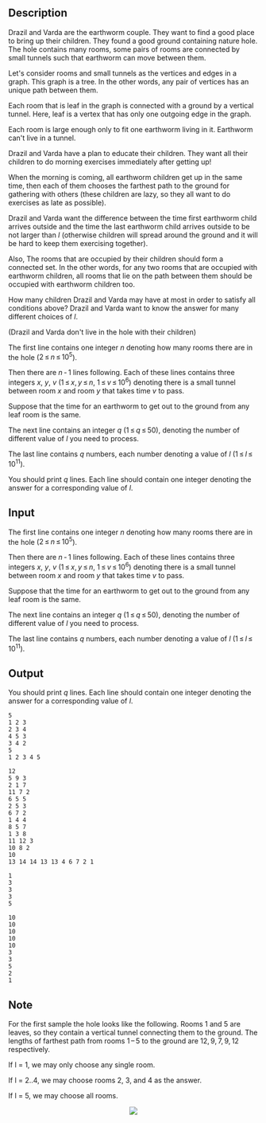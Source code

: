 ## Description

<div><p>Drazil and Varda are the earthworm couple. They want to find a good place to bring up their children. They found a good ground containing nature hole. The hole contains many rooms, some pairs of rooms are connected by small tunnels such that earthworm can move between them.</p><p>Let's consider rooms and small tunnels as the vertices and edges in a graph. This graph is a <span class="tex-font-style-underline">tree</span>. In the other words, any pair of vertices has an unique path between them.</p><p>Each room that is <span class="tex-font-style-underline">leaf</span> in the graph is connected with a ground by a vertical tunnel. Here, <span class="tex-font-style-underline">leaf</span> is a vertex that has only one outgoing edge in the graph.</p><p>Each room is large enough only to fit one earthworm living in it. Earthworm can't live in a tunnel.</p><p>Drazil and Varda have a plan to educate their children. They want all their children to do morning exercises immediately after getting up!</p><p>When the morning is coming, all earthworm children get up in the same time, then each of them chooses the <span class="tex-font-style-bf">farthest</span> path to the ground for gathering with others (these children are lazy, so they all want to do exercises as late as possible).</p><p>Drazil and Varda want the difference between the time first earthworm child arrives outside and the time the last earthworm child arrives outside to be not larger than <span class="tex-span"><i>l</i></span> (otherwise children will spread around the ground and it will be hard to keep them exercising together).</p><p>Also, The rooms that are occupied by their children should form a <span class="tex-font-style-underline">connected</span> set. In the other words, for any two rooms that are occupied with earthworm children, all rooms that lie on the path between them should be occupied with earthworm children too.</p><p>How many children Drazil and Varda may have at most in order to satisfy all conditions above? Drazil and Varda want to know the answer for many different choices of <span class="tex-span"><i>l</i></span>.</p><p>(Drazil and Varda don't live in the hole with their children)</p></div><div class="input-specification"><p>The first line contains one integer <span class="tex-span"><i>n</i></span> denoting how many rooms there are in the hole (<span class="tex-span">2 ≤ <i>n</i> ≤ 10<sup class="upper-index">5</sup></span>).</p><p>Then there are <span class="tex-span"><i>n</i> - 1</span> lines following. Each of these lines contains three integers <span class="tex-span"><i>x</i></span>, <span class="tex-span"><i>y</i></span>, <span class="tex-span"><i>v</i></span> (<span class="tex-span">1 ≤ <i>x</i>, <i>y</i> ≤ <i>n</i></span>, <span class="tex-span">1 ≤ <i>v</i> ≤ 10<sup class="upper-index">6</sup></span>) denoting there is a small tunnel between room <span class="tex-span"><i>x</i></span> and room <span class="tex-span"><i>y</i></span> that takes time <span class="tex-span"><i>v</i></span> to pass. </p><p>Suppose that the time for an earthworm to get out to the ground from any leaf room is the same.</p><p>The next line contains an integer <span class="tex-span"><i>q</i></span> (<span class="tex-span">1 ≤ <i>q</i> ≤ 50</span>), denoting the number of different value of <span class="tex-span"><i>l</i></span> you need to process.</p><p>The last line contains <span class="tex-span"><i>q</i></span> numbers, each number denoting a value of <span class="tex-span"><i>l</i></span> (<span class="tex-span">1 ≤ <i>l</i> ≤ 10<sup class="upper-index">11</sup></span>).</p></div><div class="output-specification"><p>You should print <span class="tex-span"><i>q</i></span> lines. Each line should contain one integer denoting the answer for a corresponding value of <span class="tex-span"><i>l</i></span>.</p></div>

## Input

<p>The first line contains one integer <span class="tex-span"><i>n</i></span> denoting how many rooms there are in the hole (<span class="tex-span">2 ≤ <i>n</i> ≤ 10<sup class="upper-index">5</sup></span>).</p><p>Then there are <span class="tex-span"><i>n</i> - 1</span> lines following. Each of these lines contains three integers <span class="tex-span"><i>x</i></span>, <span class="tex-span"><i>y</i></span>, <span class="tex-span"><i>v</i></span> (<span class="tex-span">1 ≤ <i>x</i>, <i>y</i> ≤ <i>n</i></span>, <span class="tex-span">1 ≤ <i>v</i> ≤ 10<sup class="upper-index">6</sup></span>) denoting there is a small tunnel between room <span class="tex-span"><i>x</i></span> and room <span class="tex-span"><i>y</i></span> that takes time <span class="tex-span"><i>v</i></span> to pass. </p><p>Suppose that the time for an earthworm to get out to the ground from any leaf room is the same.</p><p>The next line contains an integer <span class="tex-span"><i>q</i></span> (<span class="tex-span">1 ≤ <i>q</i> ≤ 50</span>), denoting the number of different value of <span class="tex-span"><i>l</i></span> you need to process.</p><p>The last line contains <span class="tex-span"><i>q</i></span> numbers, each number denoting a value of <span class="tex-span"><i>l</i></span> (<span class="tex-span">1 ≤ <i>l</i> ≤ 10<sup class="upper-index">11</sup></span>).</p>

## Output

<p>You should print <span class="tex-span"><i>q</i></span> lines. Each line should contain one integer denoting the answer for a corresponding value of <span class="tex-span"><i>l</i></span>.</p>





```input1
5
1 2 3
2 3 4
4 5 3
3 4 2
5
1 2 3 4 5

```




```input2
12
5 9 3
2 1 7
11 7 2
6 5 5
2 5 3
6 7 2
1 4 4
8 5 7
1 3 8
11 12 3
10 8 2
10
13 14 14 13 13 4 6 7 2 1

```




```output1
1
3
3
3
5

```




```output2
10
10
10
10
10
3
3
5
2
1

```



## Note

<p>For the first sample the hole looks like the following. Rooms 1 and 5 are leaves, so they contain a vertical tunnel connecting them to the ground. The lengths of farthest path from rooms <span class="tex-span">1 – 5</span> to the ground are <span class="tex-span">12, 9, 7, 9, 12</span> respectively. </p><p>If l = 1, we may only choose any single room. </p><p>If l = 2..4, we may choose rooms 2, 3, and 4 as the answer. </p><p>If l = 5, we may choose all rooms.</p><center><img class="tex-graphics" src="file://ghIvFJt6.png" style="max-width: 100.0%;max-height: 100.0%;"></center>
